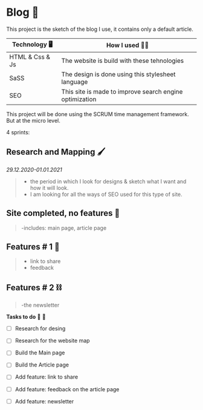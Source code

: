 # Blog :newspaper:

This project is the sketch of the blog I use, it contains only a default article.



Technology :desktop_computer: | How I used :man_technologist:
------------ | -------------
HTML & Css & Js | The website is build with these tehnologies
SaSS | The design is done using this stylesheet language
SEO | This site is made to improve search engine optimization

This project will be done using the SCRUM time management framework. But at the micro level.

4 sprints:
## Research and Mapping :paintbrush:
*29.12.2020-01.01.2021*
>- the period in which I look for designs & sketch what I want and how it will look.
>- I am looking for all the ways of SEO used for this type of site.

## Site completed, no features :hammer:
>-includes: main page, article page

## Features # 1 	:link:
>- link to share
>- feedback

## Features # 2 :chains:
>-the newsletter


__Tasks to do__ :memo: :pencil:
- [ ] Research for desing
- [ ] Research for the website map
- [ ] Build the Main page
- [ ] Build the Article page
- [ ] Add feature: link to share
- [ ] Add feature: feedback on the article page
- [ ] Add feature: newsletter

